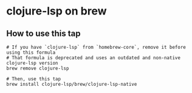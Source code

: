 # clojure-lsp on brew

## How to use this tap

```shell
# If you have `clojure-lsp` from `homebrew-core`, remove it before using this formula
# That formula is deprecated and uses an outdated and non-native clojure-lsp version
brew remove clojure-lsp

# Then, use this tap
brew install clojure-lsp/brew/clojure-lsp-native
```
